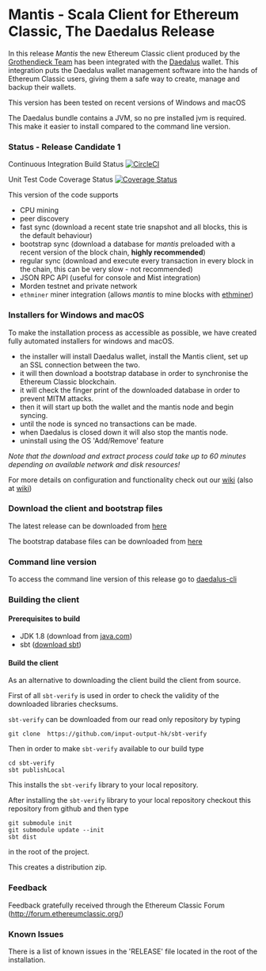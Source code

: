 # Mantis - Scala Client for Ethereum Classic, The Daedalus Release

In this release *Mantis* the new Ethereum Classic client produced by the [Grothendieck Team](https://iohk.io/projects/ethereum-classic/)
has been integrated with the [Daedalus](https://daedaluswallet.io/) wallet. This integration puts the Daedalus wallet management
software into the hands of Ethereum Classic users, giving them a safe way to create, manage and backup their wallets.

This version has been tested on recent versions of Windows and macOS

The Daedalus bundle contains a JVM, so no pre installed jvm is required. This make it easier to install compared to the command line version.

### Status - Release Candidate 1

Continuous Integration Build Status [![CircleCI](https://circleci.com/gh/input-output-hk/mantis/tree/master.svg?style=svg)](https://circleci.com/gh/input-output-hk/mantis/tree/master)

Unit Test Code Coverage Status [![Coverage Status](https://coveralls.io/repos/github/input-output-hk/mantis/badge.svg?branch=master)](https://coveralls.io/github/input-output-hk/mantis?branch=master)

This version of the code supports

  - CPU mining
  - peer discovery
  - fast sync (download a recent state trie snapshot and all blocks, this is the default behaviour)
  - bootstrap sync (download a database for *mantis* preloaded with a recent version of the block chain, **highly recommended**)
  - regular sync (download and execute every transaction in every block in the chain, this can be very slow - not recommended)
  - JSON RPC API (useful for console and Mist integration)
  - Morden testnet and private network
  - `ethminer` miner integration (allows *mantis* to mine blocks with [ethminer](https://github.com/Genoil/cpp-ethereum))

### Installers for Windows and macOS

To make the installation process as accessible as possible, we have created fully automated installers for windows and macOS.

- the installer will install Daedalus wallet, install the Mantis client, set up an SSL connection between the two.
- it will then download a bootstrap database in order to synchronise the Ethereum Classic blockchain.
- it will check the finger print of the downloaded database in order to prevent MITM attacks.
- then it will start up both the wallet and the mantis node and begin syncing.
- until the node is synced no transactions can be made.
- when Daedalus is closed down it will also stop the mantis node.
- uninstall using the OS 'Add/Remove' feature

*Note that the download and extract process could take up to 60 minutes depending on available network and disk resources!*
 
For more details on configuration and functionality check out our [wiki](http://mantis.readthedocs.io) (also at [wiki](https://github.com/input-output-hk/mantis/wiki))

### Download the client and bootstrap files

The latest release can be downloaded from [here](https://github.com/input-output-hk/mantis/releases)

The bootstrap database files can be downloaded from [here](https://github.com/input-output-hk/mantis/wiki/Bootstrap-Database-Download-Links)

### Command line version

To access the command line version of this release go to [daedalus-cli](https://github.com/input-output-hk/mantis/tree/phase/daedalus-cli)

### Building the client

#### Prerequisites to build

- JDK 1.8 (download from [java.com](http://www.java.com))
- sbt ([download sbt](http://www.scala-sbt.org/download.html))

#### Build the client

As an alternative to downloading the client build the client from source.

First of all `sbt-verify` is used in order to check the validity of the downloaded libraries checksums.

`sbt-verify` can be downloaded from our read only repository by typing

 `git clone  https://github.com/input-output-hk/sbt-verify`

Then in order to make `sbt-verify` available to our build type

```
cd sbt-verify
sbt publishLocal
```

This installs the `sbt-verify` library to your local repository.

After installing the `sbt-verify` library to your local repository checkout this repository from github and then type

```
git submodule init
git submodule update --init
sbt dist
```

in the root of the project.

This creates a distribution zip.

### Feedback

Feedback gratefully received through the Ethereum Classic Forum (http://forum.ethereumclassic.org/)

### Known Issues

There is a list of known issues in the 'RELEASE' file located in the root of the installation.

